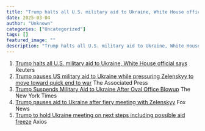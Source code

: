 ```yaml
---
title: "Trump halts all U.S. military aid to Ukraine, White House official says - Reuters"
date: 2025-03-04
author: "Unknown"
categories: ["Uncategorized"]
tags: []
featured_image: ""
description: "Trump halts all U.S. military aid to Ukraine, White House official says&nbsp;&nbsp;ReutersTrump pauses US military aid to Ukraine while pressuring Zelenskyy to ..."
---
```


  1. [Trump halts all U.S. military aid to Ukraine, White House official says](https://news.google.com/rss/articles/CBMitAFBVV95cUxPeVJyblBHdngxTjFReU4zeWQ2TlJMWFRuRVh5OUJUbWR5UjVkYnlLZjFUZk9oSVJlNWthbjNoOFRKRmNkMWROWjhiNUlsRW40STNzTWJSeVROYU9nR25ZaUxCa0tKNE5rM1BZVkNLNjQ0T2FiYjFvUkdsTVRHYkJqNElTZm9sZ1o1MUlzeHdHSmEzbGRGU3Fsazh0SFBjWGpmcWpmY21sNkZuZmJubllIYWU2dUU?oc=5)  Reuters
  2. [Trump pauses US military aid to Ukraine while pressuring Zelenskyy to move toward quick end to war](https://news.google.com/rss/articles/CBMilAFBVV95cUxQNldVLXUwTDVFRk1SVXBfUnFvbzFRem43TlZCVGthMlkyTXhNM3VvZGFyVmZQZlY1d3AxcDdVUzFSSXVWUnRQbF9XNVkxTl8tUVhQYzFtaFR0aTZ1eEsta1RZS1lWNElIUHM5OW13SFpseDRwb2pBbnpsNEFjUWRnZWlRNHhxUUVpLWpxNlJFZnFTQUto?oc=5)  The Associated Press
  3. [Trump Suspends Military Aid to Ukraine After Oval Office Blowup](https://news.google.com/rss/articles/CBMihAFBVV95cUxPYnU2ZHotRzFuQzZtRnlXOTJsZGtUbnhMVXUwQktRYnhCTEIwdUdib0tlbGRfSlJtUE9UOW5GdUNUVXJKcnFkUVo2bklfMnVRWXRhTDZGSGNuU2w2WWtpRDFCTlVuTWtYTlZsUV9ybW91T3dSX3ROa2FKOVloLXM4M202R2w?oc=5)  The New York Times
  4. [Trump pauses aid to Ukraine after fiery meeting with Zelenskyy](https://news.google.com/rss/articles/CBMiiAFBVV95cUxOal8zT3pxOFVRTXA2WHBzcks0aVp6QVd5aThPbWx0a3JRVUtDQjNDWmVaSmZfQk9ZQ0FJUGt3MHNTRkV6U2ZYaTRiM1diUDlyQVFpTl9yWHlGSlFQbHh3SDNmY2Z5ZmhOYUN4WlA3MExzMExnb1ExeHc4ejh4MWxwS2g0blFEQ0lJ0gGOAUFVX3lxTE9FZzRoTXNHZmg2dTN2SVFybVgwaDlobU5IQ2dycmJMZ3hBWVhBX203bU12WGY1T0VNamgzcnVsWGpQcXIyUVp2Rm9sSjFhUGh3MzdLdEhseVdpVlNfMkxFc0poT01veEFsd3k4S0owLUdfYnZzTXVXNzdtdGJjdWEzNElZQnRVczUweWtvbHc?oc=5)  Fox News
  5. [Trump to hold Ukraine meeting on next steps including possible aid freeze](https://news.google.com/rss/articles/CBMic0FVX3lxTE5BeEpmUmNwZWNENXgyd2xqbDV4bzhoRDlGZUZrck1qMUpJTzEzckhpVTZnYU5HV0VWeVJ6c1Q2aXZBZE1BbW9MU0NNc0h0TFhkc09wSlNVZkdzOVJsQ21mVy1BU0U0WHNKN3BqOTM3dkpHdDA?oc=5)  Axios


